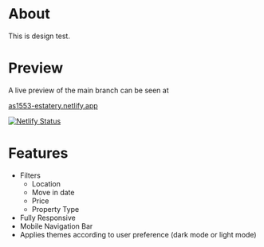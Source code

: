# About
This is design test.

# Preview

A live preview of the main branch can be seen at 

[as1553-estatery.netlify.app](https://as1553-estatery.netlify.app)

[![Netlify Status](https://api.netlify.com/api/v1/badges/51e2a241-bc66-4fdf-9be9-053d6e99bbd2/deploy-status)](https://app.netlify.com/sites/as1553-estatery/deploys)

# Features
- Filters
    - Location
    - Move in date
    - Price
    - Property Type
- Fully Responsive
- Mobile Navigation Bar
- Applies themes according to user preference (dark mode or light mode)
